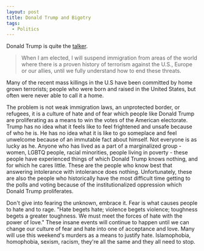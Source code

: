 ```yaml
---
layout: post
title: Donald Trump and Bigotry
tags:
  - Politics
---
```


Donald Trump is quite the [talker](http://time.com/4367120/orlando-shooting-donald-trump-transcript/).

>When I am elected, I will suspend immigration from areas of the world where there is a proven history of terrorism against the U.S., Europe or our allies, until we fully understand how to end these threats.

Many of the recent mass killings in the U.S have been committed by home grown terrorists; people who were born and raised in the United States, but often were never able to call it a home.

The problem is not weak immigration laws, an unprotected border, or refugees, it is a culture of hate and of fear which people like Donald Trump are proliferating as a means to win the votes of the American electorate. Trump has no idea what it feels like to feel frightened and unsafe because of who he is.   He has no idea what it is like to go someplace and feel unwelcome because of an immutable fact about himself.  Not everyone is as lucky as he. Anyone who has lived as a part of a marginalized group - women, LGBTQ people, racial minorities, people living in poverty - these people have experienced things of which Donald Trump knows nothing, and for which he cares little. These are the people who know best that answering intolerance with intolerance does nothing. Unfortunately, these are also the people who historically have the most difficult time getting to the polls and voting because of the institutionalized oppression which Donald Trump proliferates.

Don't give into fearing the unknown, embrace it. Fear is what causes people to hate and to rage. \"Hate begets hate; violence begets violence; toughness begets a greater toughness. We must meet the forces of hate with the power of love.\" These insane events will continue to happen until we can change our culture of fear and hate into one of acceptance and love.
Many will use this weekend\'s murders as a means to justify hate. Islamophobia, homophobia, sexism, racism, they\'re all the same and they all need to stop.
